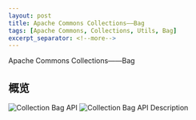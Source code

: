 ```yaml
---
layout: post
title: Apache Commons Collections——Bag
tags: [Apache Commons, Collections, Utils, Bag]
excerpt_separator: <!--more-->
---
```

Apache Commons Collections——Bag
<!--more-->
## 概览
![Collection Bag API](https://i.imgur.com/nLMJGVZ.jpg)
![Collection Bag API Description](https://i.imgur.com/F1U005B.jpg)